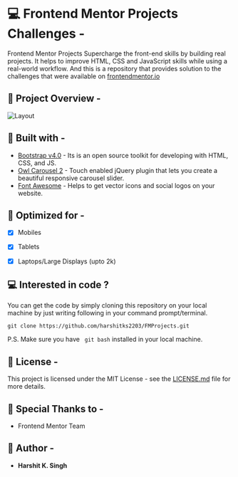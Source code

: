 # :computer: Frontend Mentor Projects Challenges -

Frontend Mentor Projects Supercharge the front-end skills by building real projects.
It helps to improve HTML, CSS and JavaScript skills while using a real-world workflow. And this is a repository that provides solution to the challenges that were available on [frontendmentor.io](https://www.frontendmentor.io/)


##  :mag_right: Project Overview -
![Layout](https://harshitks2203.github.io/FMProjects/assets/images/overview.png)


## :hammer: Built with -

* [Bootstrap v4.0](https://getbootstrap.com/docs/4.0/getting-started/introduction/) - Its is an open source toolkit for developing with HTML, CSS, and JS.
* [Owl Carousel 2](https://owlcarousel2.github.io/OwlCarousel2/) - Touch enabled jQuery plugin that lets you create a beautiful responsive carousel slider.
* [Font Awesome](https://fontawesome.com/) - Helps to get vector icons and social logos on your website.


##  :checkered_flag: Optimized for -
- [x] Mobiles
- [x] Tablets
- [x] Laptops/Large Displays (upto 2k)


##   :computer: Interested in code ?

You can get the code by simply cloning this repository on your local machine by just writing following in your command prompt/terminal. 
```
git clone https://github.com/harshitks2203/FMProjects.git
```
P.S. Make sure you have ``` git bash``` installed in your local machine.


## :page_with_curl: License -

This project is licensed under the MIT License - see the [LICENSE.md](LICENSE.md) file for more details.


## :confetti_ball: Special Thanks to -

- Frontend Mentor Team


## :pencil: Author -

- **Harshit K. Singh**


